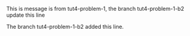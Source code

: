 This is message is from tut4-problem-1, the branch tut4-problem-1-b2 update this line

The branch tut4-problem-1-b2 added this line.
